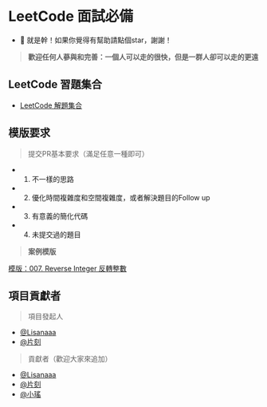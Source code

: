 # LeetCode 面試必備
 - 💪 就是幹！如果你覺得有幫助請點個star，謝謝！

> **歡迎任何人蔘與和完善：一個人可以走的很快，但是一群人卻可以走的更遠**

## LeetCode 習題集合

* [LeetCode 解題集合](https://github.com/apachecn/LeetCode/tree/master/docs/Leetcode_Solutions)


## 模版要求

> 提交PR基本要求（滿足任意一種即可）

* 1. 不一樣的思路
* 2. 優化時間複雜度和空間複雜度，或者解決題目的Follow up
* 3. 有意義的簡化代碼
* 4. 未提交過的題目

> **案例模版**

[模版：007. Reverse Integer 反轉整數](https://github.com/apachecn/LeetCode/tree/master/docs/Leetcode_Solutions/007._Reverse_Integer.md)


## 項目貢獻者

> 項目發起人

* [@Lisanaaa](https://github.com/Lisanaaa)
* [@片刻](https://github.com/jiangzhonglian)

> 貢獻者（歡迎大家來追加）

* [@Lisanaaa](https://github.com/Lisanaaa)
* [@片刻](https://github.com/jiangzhonglian)
* [@小瑤](https://github.com/chenyyx)

